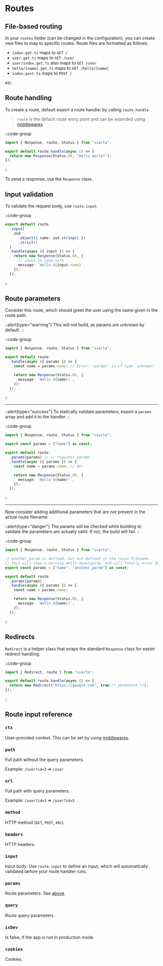 # Routes

## File-based routing

In your `routes` folder (can be changed in the configuration), you can create new files to map to specific routes. Route files are formatted as follows:

- `index.get.ts` maps to `GET /`
- `user.get.ts` maps to `GET /user`
- `user/index.get.ts` also maps to `GET /user`
- `hello/[name].get.ts` maps to `GET /hello/[name]`
- `index.post.ts` maps to `POST /`

etc.

## Route handling

To create a route, default export a route handler by calling `route.handle`.

> `route` is the default route entry point and can be extended using [middlewares](/usage/middlewares)

::code-group
  ```ts [routes/index.get.ts]
import { Response, route, Status } from "svarta";

export default route.handle(async () => {
    return new Response(Status.Ok, "Hello world!");
});
  ```
::

To send a response, use the `Response` class.

## Input validation

To validate the request body, use `route.input`.

::code-group
  ```ts [routes/index.post.ts]
export default route
    .input(
      zod
        .object({ name: zod.string() })
        .strict()
    )
    .handle(async ({ input }) => {
      return new Response(Status.Ok, {
        // input is type-safe 
        message: `Hello ${input.name}`
      });
    });
  ```
::

## Route parameters

Consider this route, which should greet the user using the name given in the route path.

::alert{type="warning"}
This will not build, as params are unknown by default.
::

::code-group
  ```ts [routes/hello/[name].get.ts]
import { Response, route, Status } from "svarta";

export default route
    .handle(async ({ params }) => {
      const name = params.name; // Error: 'params' is of type 'unknown'

      return new Response(Status.Ok, {
        message: `Hello ${name}!`,
      });
    });
  ```
::

---

::alert{type="success"}
To statically validate parameters, export a `params` array and add it to the handler.
::

::code-group
  ```ts [routes/hello/[name].get.ts]
import { Response, route, Status } from "svarta";

export const params = ["name"] as const;

export default route
    .params(params) // <- register params
    .handle(async ({ params }) => {
      const name = params.name; // OK!

      return new Response(Status.Ok, {
        message: `Hello ${name}!`,
      });
    });
  ```
::

---

Now consider adding additional parameters that are not present in the actual route filename:

::alert{type="danger"}
The params will be checked while building to validate the parameters are actually valid. If not, the build will fail.
::

::code-group
  ```ts [routes/hello/[name].get.ts]
import { Response, route, Status } from "svarta";

// another_param is defined, but not defined in the route filename.
// This will show a warning while developing, and will fatally error during build
export const params = ["name", "another_param"] as const;

export default route
    .params(params)
    .handle(async ({ params }) => {
      const name = params.name;

      return new Response(Status.Ok, {
        message: `Hello ${name}!`,
      });
    });
  ```
::

## Redirects

`Redirect` is a helper class that wraps the standard `Response` class for easier redirect handling.

::code-group
  ```ts [routes/index.get.ts]
import { Redirect, route } from "svarta";

export default route.handle(async () => {
    return new Redirect("https://google.com", true /* permanent */);
});
  ```
::

## Route input reference

### `ctx`

User-provided context. This can be set by using [middlewares](/usage/middlewares).

### `path`

Full path without the query parameters.

Example: `/user?id=3` => `/user`

### `url`

Full path with query parameters.

Example: `/user?id=3` => `/user?id=3`

### `method`

HTTP method (`GET`, `POST`, etc).

### `headers`

HTTP headers.

### `input`

Input body. Use `route.input` to define an input, which will automatically validated before your route handler runs.

### `params`

Route parameters. See [above](#route-parameters).

### `query`

Route query parameters.

### `isDev`

Is false, if the app is run in production mode.

### `cookies`

Cookies.
